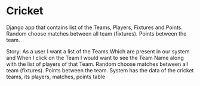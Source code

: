 # Cricket
Django app that contains list of the Teams, Players, Fixtures and Points. Random choose matches between all team (fixtures). Points between the team. 

Story: As a user I want a list of the Teams Which are present in our system and When I click on the Team I would want to see the Team Name along with the list of players of that Team.
Random choose matches between all team (fixtures). Points between the team.
System has the data of the cricket teams, its players, matches, points table
